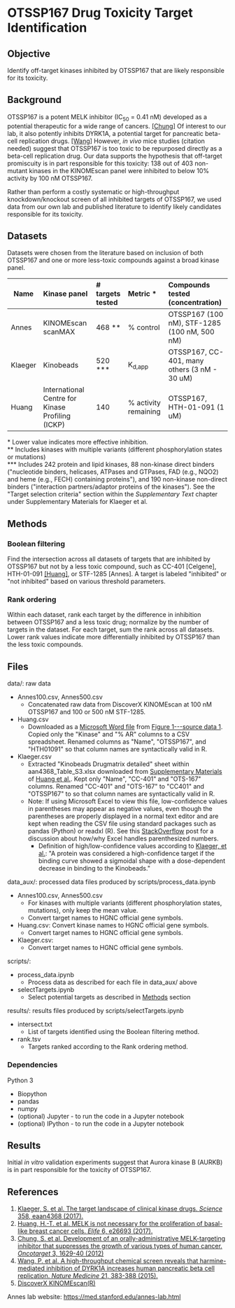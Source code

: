 # OTSSP167 Drug Toxicity Target Identification

## Objective

Identify off-target kinases inhibited by OTSSP167 that are likely responsible for its toxicity.

## Background

OTSSP167 is a potent MELK inhibitor (IC<sub>50</sub> = 0.41 nM) developed as a potential therapeutic for a wide range of cancers. [[Chung]](#ref) Of interest to our lab, it also potently inhibits DYRK1A, a potential target for pancreatic beta-cell replication drugs. [[Wang]](#ref) However, *in vivo* mice studies (citation needed) suggest that OTSSP167 is too toxic to be repurposed directly as a beta-cell replication drug. Our data supports the hypothesis that off-target promiscuity is in part responsible for this toxicity: 138 out of 403 non-mutant kinases in the KINOMEscan panel were inhibited to below 10% activity by 100 nM OTSSP167.

Rather than perform a costly systematic or high-throughput knockdown/knockout screen of all inhibited targets of OTSSP167, we used data from our own lab and published literature to identify likely candidates responsible for its toxicity.

## Datasets

Datasets were chosen from the literature based on inclusion of both OTSSP167 and one or more less-toxic compounds against a broad kinase panel.

| Name    | Kinase panel                                     | # targets tested | Metric \*            | Compounds tested (concentration)             |
| ------- |:------------------------------------------------ |:---------------- |:-------------------- |:-------------------------------------------- |
| Annes   | KINOMEscan scanMAX                               | 468 \*\*         | % control            | OTSSP167 (100 nM), STF-1285 (100 nM, 500 nM) |
| Klaeger | Kinobeads                                        | 520 \*\*\*       | K<sub>d,app</sub>    | OTSSP167, CC-401, many others (3 nM - 30 uM) |
| Huang   | International Centre for Kinase Profiling (ICKP) | 140              | % activity remaining | OTSSP167, HTH-01-091 (1 uM)                  |

\* Lower value indicates more effective inhibition.  
\*\* Includes kinases with multiple variants (different phosphorylation states or mutations)  
\*\*\* Includes 242 protein and lipid kinases, 88 non-kinase direct binders ("nucleotide binders, helicases, ATPases and GTPases, FAD (e.g., NQO2) and heme (e.g., FECH) containing proteins"), and 190 non-kinase non-direct binders ("interaction partners/adaptor proteins of the kinases"). See the "Target selection criteria" section within the *Supplementary Text* chapter under Supplementary Materials for Klaeger et al.

## Methods <a name="methods"></a>

### Boolean filtering
Find the intersection across all datasets of targets that are inhibited by OTSSP167 but not by a less toxic compound, such as CC-401 [Celgene], HTH-01-091 [[Huang]](#ref), or STF-1285 [Annes]. A target is labeled "inhibited" or "not inhibited" based on various threshold parameters.

### Rank ordering
Within each dataset, rank each target by the difference in inhibition between OTSSP167 and a less toxic drug; normalize by the number of targets in the dataset. For each target, sum the rank across all datasets. Lower rank values indicate more differentially inhibited by OTSSP167 than the less toxic compounds.

## Files

data/: raw data
* Annes100.csv, Annes500.csv
  * Concatenated raw data from DiscoverX KINOMEscan at 100 nM OTSSP167 and 100 or 500 nM STF-1285.
* Huang.csv
  * Downloaded as a [Microsoft Word file](https://elifesciences.org/download/aHR0cHM6Ly9jZG4uZWxpZmVzY2llbmNlcy5vcmcvYXJ0aWNsZXMvMjY2OTMvZWxpZmUtMjY2OTMtZmlnMS1kYXRhMS12MS5kb2N4/elife-26693-fig1-data1-v1.docx?_hash=UbxyMBf8pkVSYVLfuzWLRfqv35PCZ3rDoDex%2B6QmdWc%3D) from [Figure 1---source data 1](https://doi.org/10.7554/eLife.26693.004). Copied only the "Kinase" and "% AR" columns to a CSV spreadsheet. Renamed columns as "Name", "OTSSP167", and "HTH01091" so that column names are syntactically valid in R.
* Klaeger.csv
  * Extracted "Kinobeads Drugmatrix detailed" sheet within aan4368_Table_S3.xlsx downloaded from [Supplementary Materials](http://science.sciencemag.org/highwire/filestream/702936/field_highwire_adjunct_files/1/aan4368_Tables1-11.zip) of [Huang et al.](#ref). Kept only "Name", "CC-401" and "OTS-167" columns. Renamed "CC-401" and "OTS-167" to "CC401" and "OTSSP167" to so that column names are syntactically valid in R.
  * Note: If using Microsoft Excel to view this file, low-confidence values in parentheses may appear as negative values, even though the parentheses are properly displayed in a normal text editor and are kept when reading the CSV file using standard packages such as pandas (Python) or readxl (R). See this [StackOverflow](https://stackoverflow.com/questions/29648572/excel-values-in-parentheses-become-negative) post for a discussion about how/why Excel handles parenthesized numbers.
    * Definition of high/low-confidence values according to [Klaeger, et al.](#ref): "A protein was considered a high-confidence target if the binding curve showed a sigmoidal shape with a dose-dependent decrease in binding to the Kinobeads."

data_aux/: processed data files produced by scripts/process_data.ipynb
* Annes100.csv, Annes500.csv
  * For kinases with multiple variants (different phosphorylation states, mutations), only keep the mean value.
  * Convert target names to HGNC official gene symbols.
* Huang.csv: Convert kinase names to HGNC official gene symbols.
  * Convert target names to HGNC official gene symbols.
* Klaeger.csv: 
  * Convert target names to HGNC official gene symbols.

scripts/:
* process_data.ipynb
  * Process data as described for each file in data_aux/ above
* selectTargets.ipynb
  * Select potential targets as described in [Methods](#methods) section

results/: results files produced by scripts/selectTargets.ipynb
* intersect.txt
  * List of targets identified using the Boolean filtering method.
* rank.tsv
  * Targets ranked according to the Rank ordering method.

### Dependencies

Python 3
- Biopython
- pandas
- numpy
- (optional) Jupyter - to run the code in a Jupyter notebook
- (optional) IPython - to run the code in a Jupyter notebook

## Results

Initial *in vitro* validation experiments suggest that Aurora kinase B (AURKB) is in part responsible for the toxicity of OTSSP167.

## References <a name="ref"></a>
1. [Klaeger, S. et al. The target landscape of clinical kinase drugs. *Science* 358, eaan4368 (2017).](http://science.sciencemag.org/content/358/6367/eaan4368)
2. [Huang, H.-T. et al. MELK is not necessary for the proliferation of basal-like breast cancer cells. *Elife* 6, e26693 (2017).](https://elifesciences.org/articles/26693)
3. [Chung, S. et al. Development of an orally-administrative MELK-targeting inhibitor that suppresses the growth of various types of human cancer. *Oncotarget* 3, 1629-40 (2012)](https://doi.org/10.18632/oncotarget.790)
4. [Wang, P. et al. A high-throughput chemical screen reveals that harmine-mediated inhibition of DYRK1A increases human pancreatic beta cell replication. *Nature Medicine* 21, 383-388 (2015).](https://www.nature.com/articles/nm.3820)
5. [DiscoverX KINOMEscan(R)](https://www.discoverx.com/services/drug-discovery-development-services/kinase-profiling/kinomescan)

Annes lab website: https://med.stanford.edu/annes-lab.html
